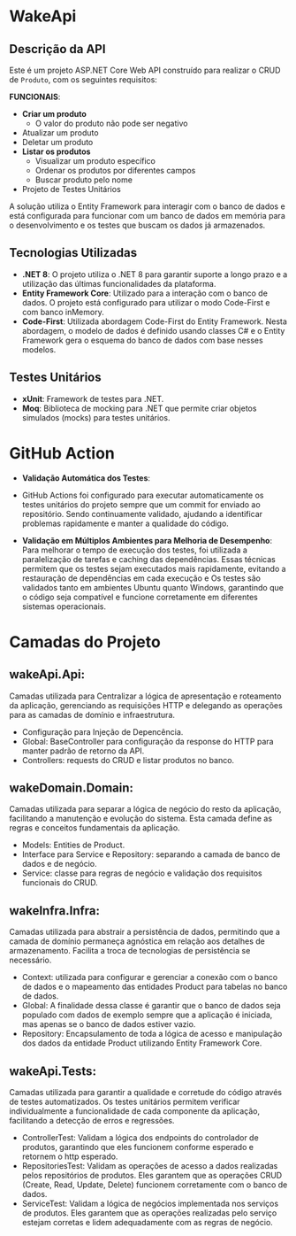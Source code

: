 # WakeApi

## Descrição da API

Este é um projeto ASP.NET Core Web API construído para realizar o CRUD de `Produto`, com os seguintes requisitos:

**FUNCIONAIS**:
- **Criar um produto**
  - O valor do produto não pode ser negativo
- Atualizar um produto
- Deletar um produto
- **Listar os produtos**
  - Visualizar um produto específico
  - Ordenar os produtos por diferentes campos
  - Buscar produto pelo nome
- Projeto de Testes Unitários

A solução utiliza o Entity Framework para interagir com o banco de dados e está configurada para funcionar com um banco de dados em memória para o desenvolvimento e os testes que buscam os dados já armazenados.

## Tecnologias Utilizadas

- **.NET 8**: O projeto utiliza o .NET 8 para garantir suporte a longo prazo e a utilização das últimas funcionalidades da plataforma.
- **Entity Framework Core**: Utilizado para a interação com o banco de dados. O projeto está configurado para utilizar o modo Code-First e com banco inMemory.
- **Code-First**: Utilizada abordagem Code-First do Entity Framework. Nesta abordagem, o modelo de dados é definido usando classes C# e o Entity Framework gera o esquema do banco de dados com base nesses modelos.

## Testes Unitários

- **xUnit**: Framework de testes para .NET.
- **Moq**: Biblioteca de mocking para .NET que permite criar objetos simulados (mocks) para testes unitários.

# GitHub Action

- **Validação Automática dos Testes**:
- GitHub Actions foi configurado para executar automaticamente os testes unitários do projeto sempre que um commit for enviado ao repositório. Sendo continuamente validado, ajudando a identificar problemas rapidamente e manter a qualidade do código.

- **Validação em Múltiplos Ambientes para Melhoria de Desempenho**:
Para melhorar o tempo de execução dos testes, foi utilizada a paralelização de tarefas e caching das dependências. Essas técnicas permitem que os testes sejam executados mais rapidamente, evitando a restauração de dependências em cada execução e Os testes são validados tanto em ambientes Ubuntu quanto Windows, garantindo que o código seja compatível e funcione corretamente em diferentes sistemas operacionais.

# Camadas do Projeto

## **wakeApi.Api**: 
 Camadas utilizada para Centralizar a lógica de apresentação e roteamento da aplicação, gerenciando as requisições HTTP e delegando as operações para as camadas de domínio e infraestrutura.
   - Configuração para Injeção de Depencência.
   - Global: BaseController para configuração da response do HTTP para manter padrão de retorno da API.
   - Controllers: requests do CRUD e listar produtos no banco.
     
## **wakeDomain.Domain**: 
 Camadas utilizada para separar a lógica de negócio do resto da aplicação, facilitando a manutenção e evolução do sistema. Esta camada define as regras e conceitos fundamentais da aplicação.
  - Models: Entities de Product.
  - Interface para Service e Repository: separando a camada de banco de dados e de negócio.
  - Service: classe para regras de negócio e validação dos requisitos funcionais do CRUD. 

## **wakeInfra.Infra**:
 Camadas utilizada para abstrair a persistência de dados, permitindo que a camada de domínio permaneça agnóstica em relação aos detalhes de armazenamento. Facilita a troca de tecnologias de persistência se necessário.
  - Context: utilizada para configurar e gerenciar a conexão com o banco de dados e o mapeamento das entidades Product para tabelas no banco de dados.
  - Global: A finalidade dessa classe é garantir que o banco de dados seja populado com dados de exemplo sempre que a aplicação é iniciada, mas apenas se o banco de dados estiver vazio.
  - Repository: Encapsulamento de toda a lógica de acesso e manipulação dos dados da entidade Product utilizando Entity Framework Core.

## **wakeApi.Tests**:
 Camadas utilizada para garantir a qualidade e corretude do código através de testes automatizados. Os testes unitários permitem verificar individualmente a funcionalidade de cada componente da aplicação, facilitando a detecção de erros e regressões.
  - ControllerTest: Validam a lógica dos endpoints do controlador de produtos, garantindo que eles funcionem conforme esperado e retornem o http esperado.
  - RepositoriesTest: Validam as operações de acesso a dados realizadas pelos repositórios de produtos. Eles garantem que as operações CRUD (Create, Read, Update, Delete) funcionem corretamente com o banco de dados.
  - ServiceTest: Validam a lógica de negócios implementada nos serviços de produtos. Eles garantem que as operações realizadas pelo serviço estejam corretas e lidem adequadamente com as regras de negócio.

